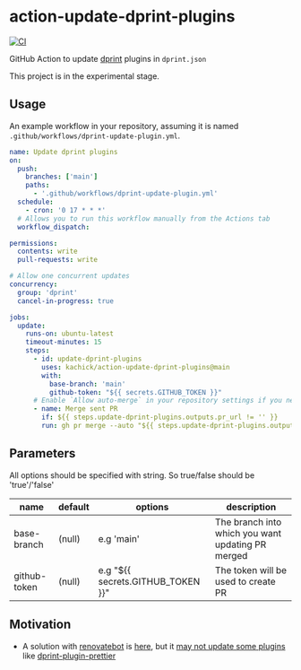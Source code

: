 # action-update-dprint-plugins

[![CI](https://github.com/kachick/action-update-dprint-plugins/actions/workflows/validate.yml/badge.svg?branch=main)](https://github.com/kachick/action-update-dprint-plugins/actions/workflows/validate.yml?query=branch%3Amain++)

GitHub Action to update [dprint](https://github.com/dprint/dprint) plugins in `dprint.json`

This project is in the experimental stage.

## Usage

An example workflow in your repository, assuming it is named `.github/workflows/dprint-update-plugin.yml`.

```yaml
name: Update dprint plugins
on:
  push:
    branches: ['main']
    paths:
      - '.github/workflows/dprint-update-plugin.yml'
  schedule:
    - cron: '0 17 * * *'
  # Allows you to run this workflow manually from the Actions tab
  workflow_dispatch:

permissions:
  contents: write
  pull-requests: write

# Allow one concurrent updates
concurrency:
  group: 'dprint'
  cancel-in-progress: true

jobs:
  update:
    runs-on: ubuntu-latest
    timeout-minutes: 15
    steps:
      - id: update-dprint-plugins
        uses: kachick/action-update-dprint-plugins@main
        with:
          base-branch: 'main'
          github-token: "${{ secrets.GITHUB_TOKEN }}"
      # Enable `Allow auto-merge` in your repository settings if you need following steps
      - name: Merge sent PR
        if: ${{ steps.update-dprint-plugins.outputs.pr_url != '' }}
        run: gh pr merge --auto "${{ steps.update-dprint-plugins.outputs.pr_url }}"
```

## Parameters

All options should be specified with string. So true/false should be 'true'/'false'

| name         | default | options                           | description                                       |
| ------------ | ------- | --------------------------------- | ------------------------------------------------- |
| base-branch  | (null)  | e.g 'main'                        | The branch into which you want updating PR merged |
| github-token | (null)  | e.g "${{ secrets.GITHUB_TOKEN }}" | The token will be used to create PR               |

## Motivation

- A solution with [renovatebot](https://github.com/renovatebot/renovate) is [here](https://github.com/kachick/renovate-config-dprint), but it [may not update some plugins](https://github.com/kachick/renovate-config-dprint/issues/11) like [dprint-plugin-prettier](https://github.com/dprint/dprint-plugin-prettier)
